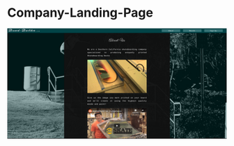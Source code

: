 # Company-Landing-Page
![Site Preview](https://raw.githubusercontent.com/bakernoodles/Company-Landing-Page/master/images/site-preview.png)
